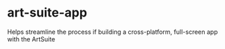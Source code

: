 # art-suite-app
Helps streamline the process if building a cross-platform, full-screen app with the ArtSuite
